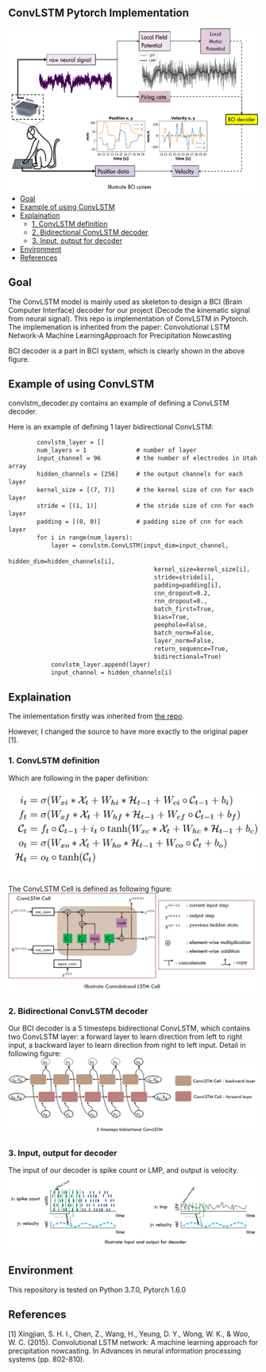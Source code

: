 ## ConvLSTM Pytorch Implementation
<img align="right" width="567" height="335" src="/figures/BCI_system.png"> <br>
- [Goal](#Goal) <br>
- [Example of using ConvLSTM](#Example-of-using-ConvLSTM) <br>
- [Explaination](#Explaination) <br>
    - [1. ConvLSTM definition](#1-ConvLSTM-definition) <br>
    - [2. Bidirectional ConvLSTM decoder](#2-bidirectional-convlstm-decoder) <br>
    - [3. Input, output for decoder](#3-input-output-for-decoder) <br>
- [Environment](#Environment) <br>
- [References](#References) <br> 

## Goal
The ConvLSTM model is mainly used as skeleton to design a BCI (Brain Computer Interface) decoder for our project (Decode the kinematic signal from neural signal).
This repo is implementation of ConvLSTM in Pytorch. The implemenation is inherited from the paper: Convolutional LSTM Network-A Machine LearningApproach for Precipitation Nowcasting

BCI decoder is a part in BCI system, which is clearly shown in the above figure.

## Example of using ConvLSTM
convlstm_decoder.py contains an example of defining a ConvLSTM decoder.

Here is an example of defining 1 layer bidirectional ConvLSTM:
```
        convlstm_layer = []
        num_layers = 1              # number of layer
        input_channel = 96          # the number of electrodes in Utah array
        hidden_channels = [256]     # the output channels for each layer
        kernel_size = [(7, 7)]      # the kernel size of cnn for each layer
        stride = [(1, 1)]           # the stride size of cnn for each layer
        padding = [(0, 0)]          # padding size of cnn for each layer
        for i in range(num_layers):
            layer = convlstm.ConvLSTM(input_dim=input_channel, 
                                         hidden_dim=hidden_channels[i],
                                         kernel_size=kernel_size[i],
                                         stride=stride[i],
                                         padding=padding[i],
                                         cnn_dropout=0.2, 
                                         rnn_dropout=0.,
                                         batch_first=True, 
                                         bias=True, 
                                         peephole=False, 
                                         batch_norm=False,
                                         layer_norm=False,
                                         return_sequence=True,
                                         bidirectional=True)
            convlstm_layer.append(layer)  
            input_channel = hidden_channels[i]
```

## Explaination
The imlementation firstly was inherited from  [the repo](https://github.com/ndrplz/ConvLSTM_pytorch).

However, I changed the source to have more exactly to the original paper [1].
### 1. ConvLSTM definition
Which are following in the paper definition:
<p align="center">
    <img src="/figures/ConvLSTM_definition.png">
</p>

The ConvLSTM Cell is defined as following figure:
![](/figures/ConvLSTM_cell.png)

### 2. Bidirectional ConvLSTM decoder
Our BCI decoder is a 5 timesteps bidirectional ConvLSTM, which contains two ConvLSTM layer: a forward layer to learn direction from left to right input, a backward layer to learn direction from right to left input. Detail in following figure:
![](/figures/BCI_decoder.png)

### 3. Input, output for decoder
The input of our decoder is spike count or LMP, and output is velocity.
![](/figures/input_output_decoder.png)

## Environment
This repository is tested on Python 3.7.0, Pytorch 1.6.0

## References
[1] Xingjian, S. H. I., Chen, Z., Wang, H., Yeung, D. Y., Wong, W. K., & Woo, W. C. (2015). Convolutional LSTM network: A machine learning approach for precipitation nowcasting. In Advances in neural information processing systems (pp. 802-810).
